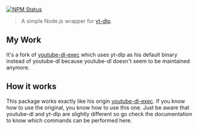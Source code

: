[![NPM Status](https://img.shields.io/npm/dm/youtube-dl-exec.svg?style=flat-square)](https://www.npmjs.com/package/yt-dlp-exec)

> A simple Node.js wrapper for [yt-dlp](https://github.com/yt-dlp/yt-dlp).

## My Work
It's a fork of [youtube-dl-exec](https://github.com/microlinkhq/youtube-dl-exec) which uses yt-dlp as his default binary instead of youtube-dl because youtube-dl doesn't seem to be maintained anymore.

## How it works
This package works exactly like his origin [youtube-dl-exec](https://github.com/microlinkhq/youtube-dl-exec). If you know how to use the original, you know how to use this one. Just be aware that youtube-dl and yt-dlp are slightly different so go check the documentation to know which commands can be performed here.
